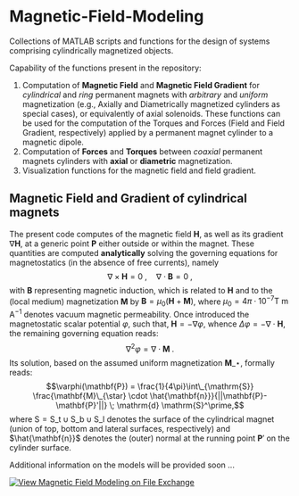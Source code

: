 # Magnetic-Field-Modeling

Collections of MATLAB scripts and functions for the design of systems comprising cylindrically magnetized objects.

Capability of the functions present in the repository: 
1) Computation of **Magnetic Field** and **Magnetic Field Gradient** for *cylindrical* and *ring* permanent magnets with *arbitrary* and *uniform* magnetization (e.g., Axially and Diametrically magnetized cylinders as special cases), or equivalently of axial solenoids. These functions can be used for the computation of the Torques and Forces (Field and Field Gradient, respectively) applied by a permanent magnet cylinder to a magnetic dipole.
2) Computation of **Forces** and **Torques** between *coaxial* permanent magnets cylinders with **axial** or **diametric** magnetization.
3) Visualization functions for the magnetic field and field gradient.

## Magnetic Field and Gradient of cylindrical magnets

The present code computes of the magnetic field $\mathbf{H}$, as well as its gradient $\nabla\mathbf{H}$, at a generic point $\mathbf{P}$ either outside or within the magnet. These quantities are computed **analytically** solving the governing equations for magnetostatics (in the absence of free currents), namely
$$\nabla \times \mathbf{H} = 0\;, \quad \nabla \cdot  \mathbf{B} = 0\;,$$
with $\mathbf{B}$ representing magnetic induction, which is related to $\mathbf{H}$ and to the (local medium) magnetization $\mathbf{M}$ by $\mathbf{B} = \mu_0(\mathbf{H} + \mathbf{M} )$, where $\mu_0 = 4\pi \cdot 10^{-7} \mbox{T m A}^{-1}$ denotes vacuum magnetic permeability. Once introduced the 
magnetostatic scalar potential $\varphi$, such that, $\mathbf{H} = -\nabla \varphi$, whence $\Delta\varphi = -\nabla\cdot\mathbf{H}$,
the remaining governing equation reads:
$$\nabla^2\varphi = \nabla \cdot \mathbf{M}\;.$$
Its solution, based on the assumed uniform magnetization $\mathbf{M}\_{\star}$, formally reads:
$$\varphi(\mathbf{P}) = \frac{1}{4\pi}\int\_{\mathrm{S}}  \frac{\mathbf{M}\_{\star} \cdot \hat{\mathbf{n}}}{||\mathbf{P}-\mathbf{P}'||} \; \mathrm{d} \mathrm{S}^\prime,$$
where $\mathrm{S}=\mathrm{S\_t}\cup\mathrm{S\_b}\cup\mathrm{S\_l}$ denotes the surface of the cylindrical magnet (union of top, bottom and lateral surfaces, respectively) and $\hat{\mathbf{n}}$ denotes the (outer) normal at the running point $\mathbf{P}'$ on the cylinder surface.

Additional information on the models will be provided soon ...

[![View Magnetic Field Modeling on File Exchange](https://www.mathworks.com/matlabcentral/images/matlab-file-exchange.svg)](https://www.mathworks.com/matlabcentral/fileexchange/73906-magnetic-field-modeling)
